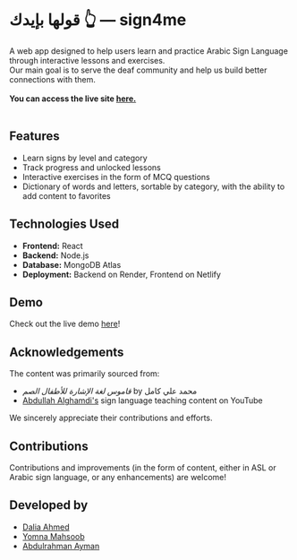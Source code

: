 <div dir="ltr">

# قولها بإيدك 👆  — sign4me 
A web app designed to help users learn and practice Arabic Sign Language through interactive lessons and exercises.  
Our main goal is to serve the deaf community and help us build better connections with them. <br> <br>
<b> You can access the live site [here.](https://sign4me.netlify.app/) <br> <br> </b>

## Features

- Learn signs by level and category  
- Track progress and unlocked lessons  
- Interactive exercises in the form of MCQ questions  
- Dictionary of words and letters, sortable by category, with the ability to add content to favorites  

## Technologies Used

- **Frontend:** React  
- **Backend:** Node.js  
- **Database:** MongoDB Atlas  
- **Deployment:** Backend on Render, Frontend on Netlify

## Demo

Check out the live demo [here](https://drive.google.com/file/d/1xyJj12ig6wwdWHKbbWcAvt0zS8b794QK/view?usp=drive_link)!

## Acknowledgements

The content was primarily sourced from:  
- *قاموس لغة الإشارة للأطفال الصم* by محمد علي كامل  
- [Abdullah Alghamdi's](https://www.youtube.com/@ABDULLAHG) sign language teaching content on YouTube  

We sincerely appreciate their contributions and efforts.  

## Contributions

Contributions and improvements (in the form of content, either in ASL or Arabic sign language, or any enhancements) are welcome!  

## Developed by

- [Dalia Ahmed](https://github.com/daliamirghani)  
- [Yomna Mahsoob](https://github.com/YOMNA-MAHSOOB)  
- [Abdulrahman Ayman](https://github.com/pxabdo)  

</div>
